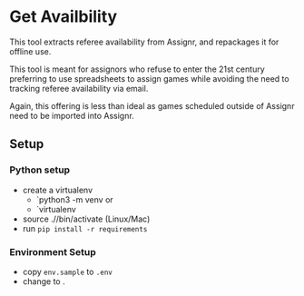 # Get Availbility

This tool extracts referee availability from Assignr, and repackages it for offline use. 

This tool is meant for assignors who refuse to enter the 21st century preferring to use spreadsheets to assign games while avoiding the need to tracking referee availability via email.

Again, this offering is less than ideal as games scheduled outside of Assignr need to be imported into Assignr.


## Setup

### Python setup
* create a virtualenv
    * `python3 -m venv <virtual env name> or
    * `virtualenv <virtual env name>
* source ./<virtual env name>/bin/activate (Linux/Mac)
* run `pip install -r requirements`

### Environment Setup
* copy `env.sample` to `.env`
* change to .